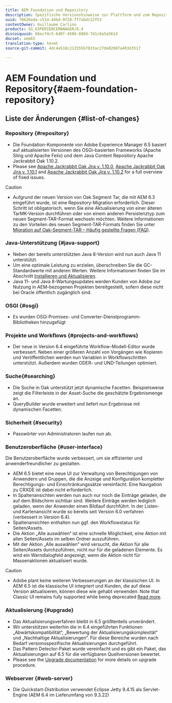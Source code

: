 ```yaml
---
title: AEM Foundation und Repository
description: Spezifische Versionshinweise zur Plattform und zum Repository von Adobe Experience Manager 6.3
uuid: 70626eda-c514-44bd-9f28-ff7abdc22f53
contentOwner: Guillaume Carlino
products: SG_EXPERIENCEMANAGER/6.4
discoiquuid: 66ecf4c5-6d0f-4586-880d-7d1c8a5a5614
docset: aem65
translation-type: tm+mt
source-git-commit: 4dc4a518c212555b7833ac27de02087a403d3517

---
```



# AEM Foundation und Repository{#aem-foundation-repository}

## Liste der Änderungen   {#list-of-changes}

### Repository {#repository}

* Die Foundation-Komponente von Adobe Experience Manager 6.5 basiert auf aktualisierten Versionen des OSGi-basierten Frameworks (Apache Sling und Apache Felix) und dem Java Content Repository Apache Jackrabbit Oak 1.10.2.
* Please see [Apache Jackrabbit Oak Jira v. 1.10.0](https://archive.apache.org/dist/jackrabbit/oak/1.10.0/RELEASE-NOTES.txt), [Apache Jackrabbit Oak Jira v. 1.10.1](https://archive.apache.org/dist/jackrabbit/oak/1.10.1/RELEASE-NOTES.txt) and [Apache Jackrabbit Oak Jira v. 1.10.2](https://archive.apache.org/dist/jackrabbit/oak/1.10.2/RELEASE-NOTES.txt) for a full overview of fixed issues.

>[!CAUTION]
>
>* Aufgrund der neuen Version von Oak Segment Tar, die mit AEM 6.3 eingeführt wurde, ist eine Repository-Migration erforderlich. Dieser Schritt ist obligatorisch, wenn Sie eine Aktualisierung von einer älteren TarMK-Version durchführen oder von einem anderen Persistenztyp zum neuen Segment-TAR-Format wechseln möchten. Weitere Informationen zu den Vorteilen des neuen Segment-TAR-Formats finden Sie unter [Migration auf Oak-Segment-TAR – Häufig gestellte Fragen (FAQ)](/help/sites-deploying/revision-cleanup.md#migrating-to-oak-segment-tar).
>



### Java-Unterstützung {#java-support}

* Neben der bereits unterstützten Java 8-Version wird nun auch Java 11 unterstützt.
* Um eine optimale Leistung zu erzielen, überschreiben Sie die GC-Standardwerte mit anderen Werten. Weitere Informationen finden Sie im Abschnitt [Installieren und Aktualisieren](/help/sites-deploying/custom-standalone-install.md).
* Java 11- und Java 8-Wartungsupdates werden Kunden von Adobe zur Nutzung in AEM-bezogenen Projekten bereitgestellt, sofern diese nicht bei Oracle öffentlich zugänglich sind.

### OSGI {#osgi}

* Es wurden OSGi Promises- und Converter-Dienstprogramm-Bibliotheken hinzugefügt

### Projekte und Workflows {#projects-and-workflows}

* Der neue in Version 6.4 eingeführte Workflow-Modell-Editor wurde verbessert. Neben einer größeren Anzahl von Vorgängen wie Kopieren und Veröffentlichen werden nun Variablen in Workflowschritten unterstützt. Außerdem wurden ODER- und UND-Teilungen optimiert.

### Suche{#searching}

* Die Suche in Oak unterstützt jetzt dynamische Facetten. Beispielsweise zeigt die Filterleiste in der Asset-Suche die geschätzte Ergebnismenge an.
* QueryBuilder wurde erweitert und liefert nun Ergebnisse mit dynamischen Facetten.

### Sicherheit {#security}

* Passwörter von Administratoren laufen nun ab.

### Benutzeroberfläche {#user-interface}

Die Benutzeroberfläche wurde verbessert, um sie effizienter und anwenderfreundlicher zu gestalten.

* AEM 6.5 bietet eine neue UI zur Verwaltung von Berechtigungen von Anwendern und Gruppen, die die Anzeige und Konfiguration kompletter Berechtigungs- und Einschränkungssätze vereinfacht. Eine Navigation zu CRXDE ist dabei nicht erforderlich.
* In Spaltenansichten werden nun auch nur noch die Einträge geladen, die auf dem Bildschirm sichtbar sind. Weitere Einträge werden lediglich geladen, wenn der Anwender einen Bildlauf durchführt. In der Listen- und Kartenansicht wurde so bereits seit Version 6.0 verfahren (verbessert in Version 6.4).
* Spaltenansichten enthalten nun ggf. den Workflowstatus für Seiten/Assets.
* Die Aktion „Alle auswählen“ ist eine schnelle Möglichkeit, eine Aktion mit allen Seiten/Assets im selben Ordner auszuführen.
* Mit der Aktion „Alle auswählen“ wird versucht, die Aktion für alle Seiten/Assets durchzuführen, nicht nur für die geladenen Elemente. Es wird ein Warndialogfeld angezeigt, wenn die Aktion nicht für Massenaktionen aktualisiert wurde.

>[!CAUTION]
>
>* Adobe plant keine weiteren Verbesserungen an der klassischen UI. In AEM 6.5 ist die klassische UI integriert und Kunden, die auf diese Version aktualisieren, können diese wie gehabt verwenden. Note that Classic UI remains fully supported while being deprecated [Read more](/help/sites-deploying/ui-recommendations.md).
>



### Aktualisierung {#upgrade}

* Das Aktualisierungsverfahren bleibt in 6.5 größtenteils unverändert.
* Wir unterstützen weiterhin die in 6.4 eingeführten Funktionen „Abwärtskompatibilität“, „Bewertung der Aktualisierungskomplexität“ und „Nachhaltige Aktualisierungen“. Für diese Bereiche wurden nach Bedarf versionsspezifische Aktualisierungen durchgeführt.
* Das Pattern Detector-Paket wurde vereinfacht und es gibt ein Paket, das Aktualisierungen auf 6.5 für die verfügbaren Quellversionen bewertet.
* Please see the [Upgrade documentation](/help/sites-deploying/upgrade.md) for more details on upgrade procedure.

### Webserver {#web-server}

* Die Quickstart-Distribution verwendet Eclipse Jetty 9.4.15 als Servlet-Engine (AEM 6.4 im Lieferumfang von 9.3.22)

